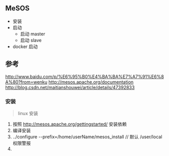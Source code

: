 ## MeSOS

- 安装
- 启动
    - 启动 master
    - 启动 slave
- docker 启动


## 参考
<http://www.baidu.com/p/%E6%95%B0%E4%BA%BA%E7%A7%91%E6%8A%80?from=wenku>
<http://mesos.apache.org/documentation>
<http://blog.csdn.net/maitianshouwei/article/details/47392833>

### 安装

> linux 安装

1. 按照 <http://mesos.apache.org/gettingstarted/> 安装依赖
2. 编译安装
3. ../configure --prefix=/home/userName/mesos_install // 默认 /user/local 权限警报
4. 
